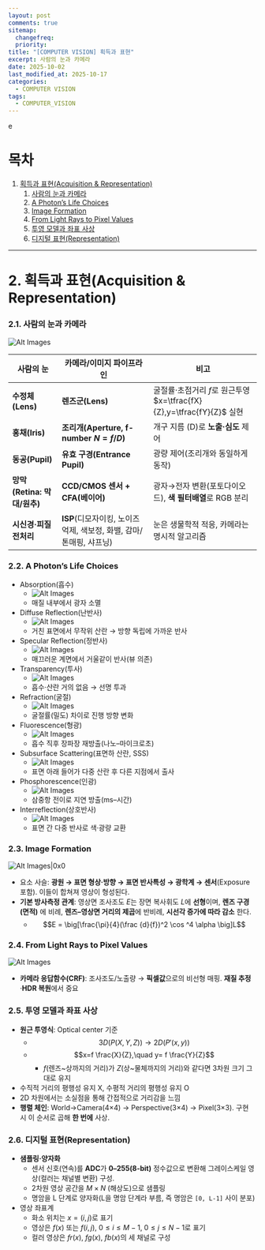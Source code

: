 ```yaml
---
layout: post
comments: true
sitemap:
  changefreq:
  priority:
title: "[COMPUTER VISION] 획득과 표현"
excerpt: 사람의 눈과 카메라
date: 2025-10-02
last_modified_at: 2025-10-17
categories:
  - COMPUTER VISION
tags:
  - COMPUTER_VISION
---
```

e
# 목차

1. [획득과 표현(Acquisition & Representation)](#2-획득과-표현acquisition--representation)
	1. [사람의 눈과 카메라](#21-사람의-눈과-카메라)
	2. [A Photon’s Life Choices](#22-a-photons-life-choices)
	3. [Image Formation](#23-image-formation)
	4. [From Light Rays to Pixel Values](#24-from-light-rays-to-pixel-values)
	5. [투영 모델과 좌표 사상](#25-투영-모델과-좌표-사상)
	6. [디지털 표현(Representation)](#26-디지털-표현representation)

---

# 2. 획득과 표현(Acquisition & Representation)
### 2.1. 사람의 눈과 카메라

![Alt Images](https://cdn.jsdelivr.net/gh/aliquis-facio/aliquis-facio.github.io@main/_image/2025-10-14-11.jpg?raw=true)

| 사람의 눈                 | 카메라/이미지 파이프라인                                | 비고                                                      |
| --------------------- | -------------------------------------------- | ------------------------------------------------------- |
| **수정체(Lens)**         | **렌즈군(Lens)**                                | 굴절률·초점거리 $f$로 원근투영 $x=\tfrac{fX}{Z},y=\tfrac{fY}{Z}$ 실현 |
| **홍채(Iris)**          | **조리개(Aperture, f-number $N=f/D$)**          | 개구 지름 (D)로 **노출·심도** 제어                                 |
| **동공(Pupil)**         | **유효 구경(Entrance Pupil)**                    | 광량 제어(조리개와 동일하게 동작)                                     |
| **망막(Retina: 막대/원추)** | **CCD/CMOS 센서 + CFA(베이어)**                   | 광자→전자 변환(포토다이오드), **색 필터배열**로 RGB 분리                    |
| **시신경·피질 전처리**        | **ISP**(디모자이킹, 노이즈 억제, 색보정, 화밸, 감마/톤매핑, 샤프닝) | 눈은 생물학적 적응, 카메라는 명시적 알고리즘                               |

### 2.2. A Photon’s Life Choices

- Absorption(흡수)
	- ![Alt Images](https://cdn.jsdelivr.net/gh/aliquis-facio/aliquis-facio.github.io@main/_image/2025-10-14-13.jpg?raw=true)
	- 매질 내부에서 광자 소멸
- Diffuse Reflection(난반사)
	- ![Alt Images](https://cdn.jsdelivr.net/gh/aliquis-facio/aliquis-facio.github.io@main/_image/2025-10-14-14.jpg?raw=true)
	- 거친 표면에서 무작위 산란 → 방향 독립에 가까운 반사
- Specular Reflection(정반사)
	- ![Alt Images](https://cdn.jsdelivr.net/gh/aliquis-facio/aliquis-facio.github.io@main/_image/2025-10-14-15.jpg?raw=true)
	- 매끄러운 계면에서 거울같이 반사(뷰 의존)
- Transparency(투사)
	- ![Alt Images](https://cdn.jsdelivr.net/gh/aliquis-facio/aliquis-facio.github.io@main/_image/2025-10-14-16.jpg?raw=true)
	- 흡수·산란 거의 없음 → 선명 투과
- Refraction(굴절)
	- ![Alt Images](https://cdn.jsdelivr.net/gh/aliquis-facio/aliquis-facio.github.io@main/_image/2025-10-14-17.jpg?raw=true)
	- 굴절률(밀도) 차이로 진행 방향 변화
- Fluorescence(형광)
	- ![Alt Images](https://cdn.jsdelivr.net/gh/aliquis-facio/aliquis-facio.github.io@main/_image/2025-10-14-5.jpg?raw=true)
	- 흡수 직후 장파장 재방출(나노–마이크로초)
- Subsurface Scattering(표면하 산란, SSS)
	- ![Alt Images](https://cdn.jsdelivr.net/gh/aliquis-facio/aliquis-facio.github.io@main/_image/2025-10-14-6.jpg?raw=true)
	- 표면 아래 들어가 다중 산란 후 다른 지점에서 출사
- Phosphorescence(인광)
	- ![Alt Images](https://cdn.jsdelivr.net/gh/aliquis-facio/aliquis-facio.github.io@main/_image/2025-10-14-7.jpg?raw=true)
	- 삼중항 전이로 지연 방출(ms–시간)
- Interreflection(상호반사)
	- ![Alt Images](https://cdn.jsdelivr.net/gh/aliquis-facio/aliquis-facio.github.io@main/_image/2025-10-14-8.jpg?raw=true)
	- 표면 간 다중 반사로 색·광량 교환

### 2.3. Image Formation

![Alt Images|0x0](https://cdn.jsdelivr.net/gh/aliquis-facio/aliquis-facio.github.io@main/_image/2025-10-14-9.jpg?raw=true)
- 요소 사슬: **광원 → 표면 형상·방향 → 표면 반사특성 → 광학계 → 센서**(Exposure 포함). 이들이 합쳐져 영상이 형성된다.
- **기본 방사측정 관계**: 영상면 조사조도 $E$는 장면 복사휘도 $L$에 **선형**이며, **렌즈 구경(면적)** 에 비례, **렌즈–영상면 거리의 제곱**에 반비례, **시선각 증가에 따라 감소** 한다.
	- $$E = \big[\frac{\pi}{4}(\frac {d}{f})^2 \cos ^4 \alpha \big]L$$

### 2.4. From Light Rays to Pixel Values

![Alt Images](https://cdn.jsdelivr.net/gh/aliquis-facio/aliquis-facio.github.io@main/_image/2025-10-14-10.jpg?raw=true)

- **카메라 응답함수(CRF)**: 조사조도/노출량 → **픽셀값**으로의 비선형 매핑. **재질 추정**·**HDR 복원**에서 중요

### 2.5. 투영 모델과 좌표 사상

- **원근 투영식**: Optical center 기준
	- $$3D (P(X,Y,Z)) → 2D (P'(x,y))$$
	- $$x=f \frac{X}{Z},\quad y= f \frac{Y}{Z}$$
		- $f$(렌즈~상까지의 거리)가 $Z$(상~물체까지의 거리)와 같다면 3차원 크기 그대로 유지
- 수직적 거리의 평행성 유지 X, 수평적 거리의 평행성 유지 O
- 2D 차원에서는 소실점을 통해 간접적으로 거리감을 느낌
- **행렬 체인**: World→Camera(4×4) → Perspective(3×4) → Pixel(3×3). 구현 시 이 순서로 곱해 **한 번에** 사상.

### 2.6. 디지털 표현(Representation)

- **샘플링·양자화**
	- 센서 신호(연속)를 **ADC**가 **0–255(8-bit)** 정수값으로 변환해 그레이스케일 영상(컬러는 채널별 변환) 구성.
	- 2차원 영상 공간을 $M \times N$ (해상도)으로 샘플링
	- 명암을 L 단계로 양자화(L을 명암 단계라 부름, 즉 명암은 `[0, L-1]` 사이 분포)
- 영상 좌표계
	- 화소 위치는 $x = (i, j)$로 표기
	- 영상은 $f(x)$ 또는 $f(i, j)$, $0 ≤ i ≤ M-1$, $0 ≤ j ≤ N-1$로 표기
	- 컬러 영상은 $fr(x)$, $fg(x)$, $fb(x)$의 세 채널로 구성